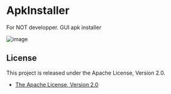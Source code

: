 ApkInstaller
============

For NOT developper. GUI apk installer

![image](https://cloud.githubusercontent.com/assets/1386930/4779783/72cf41f0-5c44-11e4-89eb-55effeaf1cb5.png)

## License

This project is released under the Apache License, Version 2.0.

* [The Apache License, Version 2.0](http://www.apache.org/licenses/LICENSE-2.0)
